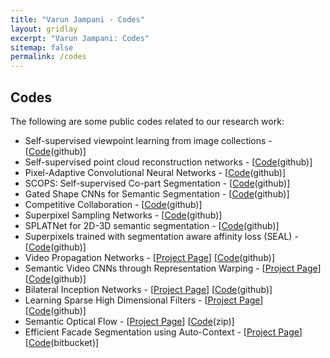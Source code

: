 ```yaml
---
title: "Varun Jampani - Codes"
layout: gridlay
excerpt: "Varun Jampani: Codes"
sitemap: false
permalink: /codes
---
```


## Codes

<p>The following are some public codes related to our research work:</p>

<ul>
        <li>Self-supervised viewpoint learning from image collections - [<a href="https://github.com/NVlabs/SSV">Code</a>(github)]</li>
	<li>Self-supervised point cloud reconstruction networks - [<a href="https://github.com/val-iisc/ssl_3d_recon">Code</a>(github)]</li>
        <li>Pixel-Adaptive Convolutional Neural Networks - [<a href="https://github.com/NVlabs/pacnet">Code</a>(github)]</li>
	<li>SCOPS: Self-supervised Co-part Segmentation - [<a href="https://github.com/NVlabs/SCOPS">Code</a>(github)]</li>
  <li>Gated Shape CNNs for Semantic Segmentation - [<a href="https://github.com/nv-tlabs/GSCNN">Code</a>(github)]</li>
	<li>Competitive Collaboration - [<a href="https://github.com/anuragranj/cc">Code</a>(github)]</li>
	<li>Superpixel Sampling Networks - [<a href="https://github.com/NVlabs/ssn_superpixels">Code</a>(github)]</li>
	<li>SPLATNet for 2D-3D semantic segmentation - [<a href="https://github.com/NVlabs/splatnet">Code</a>(github)]</li>
	<li>Superpixels trained with segmentation aware affinity loss (SEAL) - [<a href="https://github.com/wctu/SEAL">Code</a>(github)]</li>
	<li>Video Propagation Networks - [<a href="http://varunjampani.github.io/vpn">Project Page</a>] [<a href="https://github.com/varunjampani/video_prop_networks">Code</a>(github)]</li>
	<li>Semantic Video CNNs through Representation Warping - [<a href="http://segmentation.is.tuebingen.mpg.de/netwarp/">Project Page</a>] [<a href="https://github.com/raghudeep/netwarp_public">Code</a>(github)]</li>
	<li>Bilateral Inception Networks - [<a href="http://segmentation.is.tuebingen.mpg.de">Project Page</a>] [<a href="https://github.com/raghudeep/bilateralinceptions">Code</a>(github)]</li>
	<li>Learning Sparse High Dimensional Filters - [<a href="http://bilateralnn.is.tuebingen.mpg.de">Project Page</a>] [<a href="https://github.com/MPI-IS/bilateralNN">Code</a>(github)]</li>
	<li>Semantic Optical Flow - [<a href="https://ps.is.tuebingen.mpg.de/research_projects/semantic-optical-flow">Project Page</a>] [<a href="https://ps.is.tuebingen.mpg.de/uploads_file/attachment/attachment/281/semantic_flow_code_release.zip">Code</a>(zip)]</li>
	<li>Efficient Facade Segmentation using Auto-Context - [<a href="https://ps.is.tuebingen.mpg.de/research_projects/facade-segmentation">Project Page</a>] [<a href="https://bitbucket.org/rgadde/wacv15_code">Code</a>(bitbucket)]</li>
</ul>

<p>&nbsp;</p>
